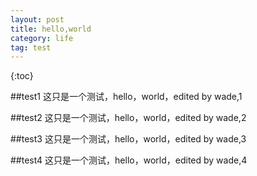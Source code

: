 ```yaml
---
layout: post
title: hello,world
category: life
tag: test
--- 
```

{:toc}

<div class="toc"></div>

##test1
这只是一个测试，hello，world，edited by wade,1 

##test2
这只是一个测试，hello，world，edited by wade,2 

##test3
这只是一个测试，hello，world，edited by wade,3 

##test4
<a name="test4"/>
这只是一个测试，hello，world，edited by wade,4 

